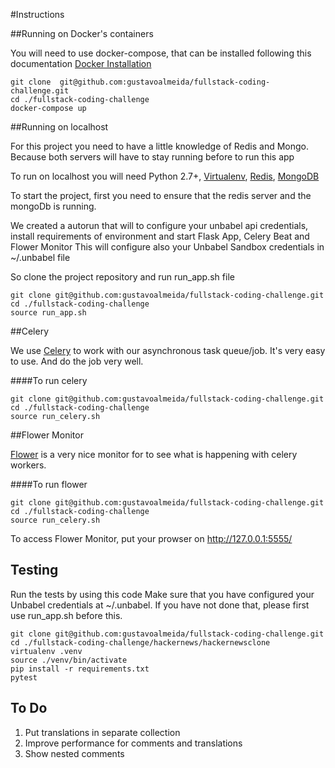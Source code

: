 #Instructions

##Running on Docker's containers

You will need to use docker-compose, that can be installed following 
this documentation [Docker Installation](https://docs.docker.com/engine/installation/)

    git clone  git@github.com:gustavoalmeida/fullstack-coding-challenge.git
    cd ./fullstack-coding-challenge
    docker-compose up


##Running on localhost

For this project you need to have a little knowledge of Redis and Mongo. 
Because both servers will have to stay running before to run this app 

To run on localhost you will need Python 2.7+, 
[Virtualenv](https://virtualenv.pypa.io/en/stable/), 
[Redis](http://redis.io/topics/quickstart), 
[MongoDB](https://docs.mongodb.com/manual/administration/install-community/)

To start the project, first you need to ensure that the redis server and the mongoDb is running.

We created a autorun that will to configure your unbabel api credentials, 
install requirements of environment and start Flask App, Celery Beat and Flower Monitor
This will configure also your Unbabel Sandbox credentials in ~/.unbabel file

So clone the project repository and run run_app.sh file

    git clone git@github.com:gustavoalmeida/fullstack-coding-challenge.git
    cd ./fullstack-coding-challenge
    source run_app.sh

##Celery

We use [Celery](http://www.celeryproject.org/) to work with our asynchronous task queue/job.
It's very easy to use. And do the job very well.

####To run celery

    git clone git@github.com:gustavoalmeida/fullstack-coding-challenge.git
    cd ./fullstack-coding-challenge
    source run_celery.sh


##Flower Monitor

[Flower](http://flower.readthedocs.io/en/latest/) is a very nice monitor 
for to see what is happening with celery workers.

####To run flower

    git clone git@github.com:gustavoalmeida/fullstack-coding-challenge.git
    cd ./fullstack-coding-challenge
    source run_celery.sh

To access Flower Monitor, put your prowser on http://127.0.0.1:5555/


## Testing

Run the tests by using this code
Make sure that you have configured your Unbabel credentials at ~/.unbabel. 
If you have not done that, please first use run_app.sh before this.

    git clone git@github.com:gustavoalmeida/fullstack-coding-challenge.git
    cd ./fullstack-coding-challenge/hackernews/hackernewsclone
    virtualenv .venv
    source ./venv/bin/activate
    pip install -r requirements.txt
    pytest
    


## To Do

1. Put translations in separate collection
2. Improve performance for comments and translations
3. Show nested comments







